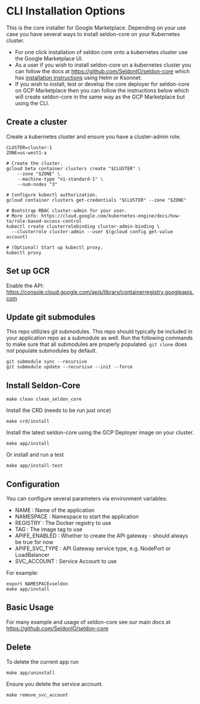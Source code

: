 # CLI Installation Options

This is the core installer for Google Marketplace. Depending on your use case you have several ways to install seldon-core on your Kubernetes cluster.

  * For one click installation of seldon core onto a kubernetes cluster use the Google Marketplace UI.
  * As a user if you wish to install seldon-core on a kubernetes cluster you can follow the docs at https://github.com/SeldonIO/seldon-core which has [installation instructions](https://github.com/SeldonIO/seldon-core/blob/master/docs/install.md) using Helm or Ksonnet.
  * If you wish to install, test or develop the core deployer for seldon-core on GCP Marketplace then you can follow the instructions below which will create seldon-core in the same way as the GCP Marketplace but using the CLI.

## Create a cluster

Create a kubernetes cluster and ensure you have a cluster-admin role.

```
CLUSTER=cluster-1
ZONE=us-west1-a

# Create the cluster.
gcloud beta container clusters create "$CLUSTER" \
    --zone "$ZONE" \
    --machine-type "n1-standard-1" \
    --num-nodes "3"

# Configure kubectl authorization.
gcloud container clusters get-credentials "$CLUSTER" --zone "$ZONE"

# Bootstrap RBAC cluster-admin for your user.
# More info: https://cloud.google.com/kubernetes-engine/docs/how-to/role-based-access-control
kubectl create clusterrolebinding cluster-admin-binding \
  --clusterrole cluster-admin --user $(gcloud config get-value account)

# (Optional) Start up kubectl proxy.
kubectl proxy
```

## Set up GCR

Enable the API:
https://console.cloud.google.com/apis/library/containerregistry.googleapis.com

## Update git submodules

This repo utilizies git submodules. This repo should typically be included in your
application repo as a submodule as well. Run the following commands to make sure that
all submodules are properly populated. `git clone` does not populate submodules by
default.

```shell
git submodule sync --recursive
git submodule update --recursive --init --force
```

## Install Seldon-Core

```
make clean clean_seldon_core
```

Install the CRD (needs to be run just once)

```
make crd/install
```

Install the latest seldon-core using the GCP Deployer image on your cluster.

```
make app/install
```

Or install and run a test

```
make app/install-test
```

## Configuration

You can configure several parameters via environment variables:

 * NAME : Name of the application
 * NAMESPACE : Namespace to start the application
 * REGISTRY : The Docker registry to use
 * TAG : The image tag to use
 * APIFE_ENABLED : Whether to create the API gateway - should always be true for now
 * APIFE_SVC_TYPE : API Gateway service type, e.g. NodePort or LoadBalancer
 * SVC_ACCOUNT : Service Account to use

For example:

```
export NAMESPACE=seldon
make app/install
```

## Basic Usage

For many example and usage of seldon-core see our main docs at https://github.com/SeldonIO/seldon-core

## Delete

To delete the current app run

```
make app/uninstall
```

Ensure you delete the service account.

```
make remove_svc_account
```
